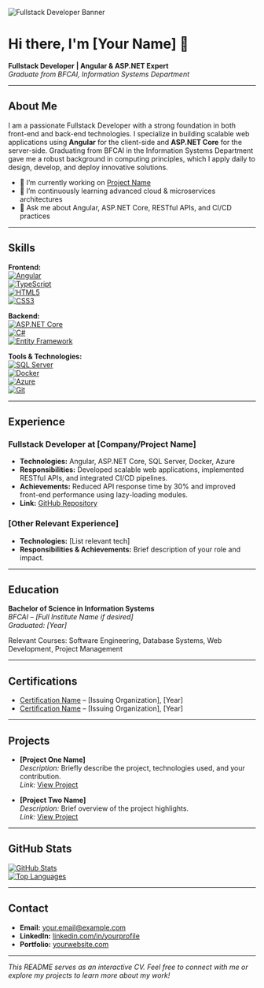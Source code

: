 <!-- Banner Image -->

![Fullstack Developer Banner](https://your-image-link-here.com/banner.png)

# Hi there, I'm [Your Name] 👋

**Fullstack Developer | Angular & ASP.NET Expert**  
_Graduate from BFCAI, Information Systems Department_

---

## About Me

I am a passionate Fullstack Developer with a strong foundation in both front-end and back-end technologies. I specialize in building scalable web applications using **Angular** for the client-side and **ASP.NET Core** for the server-side. Graduating from BFCAI in the Information Systems Department gave me a robust background in computing principles, which I apply daily to design, develop, and deploy innovative solutions.

- 🔭 I’m currently working on [Project Name](https://github.com/yourusername/projectname)
- 🌱 I’m continuously learning advanced cloud & microservices architectures
- 💬 Ask me about Angular, ASP.NET Core, RESTful APIs, and CI/CD practices

---

## Skills

**Frontend:**  
[![Angular](https://img.shields.io/badge/Angular-CC0333?style=for-the-badge&logo=angular&logoColor=white)](https://angular.io)  
[![TypeScript](https://img.shields.io/badge/TypeScript-3178C6?style=for-the-badge&logo=typescript&logoColor=white)](https://www.typescriptlang.org)  
[![HTML5](https://img.shields.io/badge/HTML5-E34F26?style=for-the-badge&logo=html5&logoColor=white)](https://developer.mozilla.org/en-US/docs/Web/Guide/HTML/HTML5)  
[![CSS3](https://img.shields.io/badge/CSS3-1572B6?style=for-the-badge&logo=css3&logoColor=white)](https://developer.mozilla.org/en-US/docs/Web/CSS)

**Backend:**  
[![ASP.NET Core](https://img.shields.io/badge/ASP.NET_Core-512BD4?style=for-the-badge&logo=dotnet&logoColor=white)](https://dotnet.microsoft.com/en-us/apps/aspnet)  
[![C#](https://img.shields.io/badge/C%23-239120?style=for-the-badge&logo=c-sharp&logoColor=white)](https://docs.microsoft.com/en-us/dotnet/csharp/)  
[![Entity Framework](https://img.shields.io/badge/Entity%20Framework-67217A?style=for-the-badge&logo=entityframework&logoColor=white)](https://docs.microsoft.com/en-us/ef/)

**Tools & Technologies:**  
[![SQL Server](https://img.shields.io/badge/SQL%20Server-CC2927?style=for-the-badge&logo=Microsoft%20SQL%20Server&logoColor=white)](https://www.microsoft.com/en-us/sql-server/)  
[![Docker](https://img.shields.io/badge/Docker-2496ED?style=for-the-badge&logo=docker&logoColor=white)](https://www.docker.com)  
[![Azure](https://img.shields.io/badge/Azure-0078D4?style=for-the-badge&logo=microsoft-azure&logoColor=white)](https://azure.microsoft.com)  
[![Git](https://img.shields.io/badge/Git-F05032?style=for-the-badge&logo=git&logoColor=white)](https://git-scm.com)

---

## Experience

### Fullstack Developer at [Company/Project Name]

- **Technologies:** Angular, ASP.NET Core, SQL Server, Docker, Azure
- **Responsibilities:** Developed scalable web applications, implemented RESTful APIs, and integrated CI/CD pipelines.
- **Achievements:** Reduced API response time by 30% and improved front-end performance using lazy-loading modules.
- **Link:** [GitHub Repository](https://github.com/yourusername/projectname)

### [Other Relevant Experience]

- **Technologies:** [List relevant tech]
- **Responsibilities & Achievements:** Brief description of your role and impact.

---

## Education

**Bachelor of Science in Information Systems**  
_BFCAI – [Full Institute Name if desired]_  
_Graduated: [Year]_

Relevant Courses: Software Engineering, Database Systems, Web Development, Project Management

---

## Certifications

- [Certification Name](#) – [Issuing Organization], [Year]
- [Certification Name](#) – [Issuing Organization], [Year]

---

## Projects

- **[Project One Name]**  
  _Description:_ Briefly describe the project, technologies used, and your contribution.  
  _Link:_ [View Project](https://github.com/yourusername/projectone)

- **[Project Two Name]**  
  _Description:_ Brief overview of the project highlights.  
  _Link:_ [View Project](https://github.com/yourusername/projecttwo)

---

## GitHub Stats

[![GitHub Stats](https://github-readme-stats.vercel.app/api?username=yourusername&show_icons=true&theme=radical)](https://github.com/yourusername)  
[![Top Languages](https://github-readme-stats.vercel.app/api/top-langs/?username=yourusername&layout=compact&theme=radical)](https://github.com/yourusername)

---

## Contact

- **Email:** [your.email@example.com](mailto:your.email@example.com)
- **LinkedIn:** [linkedin.com/in/yourprofile](https://linkedin.com/in/yourprofile)
- **Portfolio:** [yourwebsite.com](https://yourwebsite.com)

---

_This README serves as an interactive CV. Feel free to connect with me or explore my projects to learn more about my work!_
